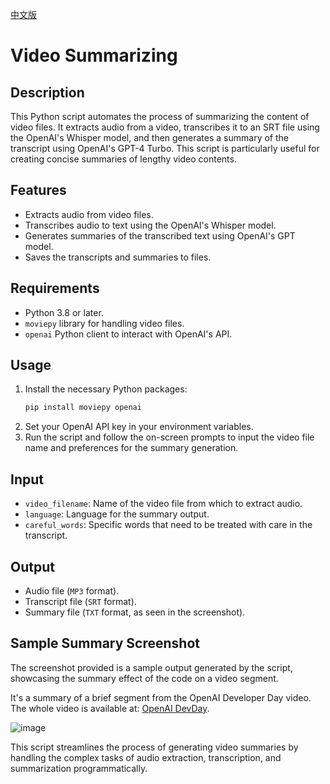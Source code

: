 [中文版](README.zh.md)
# Video Summarizing

## Description
This Python script automates the process of summarizing the content of video files. It extracts audio from a video, transcribes it to an SRT file using the OpenAI's Whisper model, and then generates a summary of the transcript using OpenAI's GPT-4 Turbo. This script is particularly useful for creating concise summaries of lengthy video contents.

## Features
- Extracts audio from video files.
- Transcribes audio to text using the OpenAI's Whisper model.
- Generates summaries of the transcribed text using OpenAI's GPT model.
- Saves the transcripts and summaries to files.

## Requirements
- Python 3.8 or later.
- `moviepy` library for handling video files.
- `openai` Python client to interact with OpenAI's API.

## Usage
1. Install the necessary Python packages:
   ```bash
   pip install moviepy openai
   ```
2. Set your OpenAI API key in your environment variables.
3. Run the script and follow the on-screen prompts to input the video file name and preferences for the summary generation.

## Input
- `video_filename`: Name of the video file from which to extract audio.
- `language`: Language for the summary output.
- `careful_words`: Specific words that need to be treated with care in the transcript.

## Output
- Audio file (`MP3` format).
- Transcript file (`SRT` format).
- Summary file (`TXT` format, as seen in the screenshot).

## Sample Summary Screenshot
The screenshot provided is a sample output generated by the script, showcasing the summary effect of the code on a video segment.

It's a summary of a brief segment from the OpenAI Developer Day video. The whole video is available at: [OpenAI DevDay](https://www.youtube.com/watch?v=U9mJuUkhUzk).

![image](https://github.com/ystemsrx/Video-Summarizing/assets/140463276/f2e064dc-3fc5-49d5-914b-b3b5e96d3282)


This script streamlines the process of generating video summaries by handling the complex tasks of audio extraction, transcription, and summarization programmatically.
